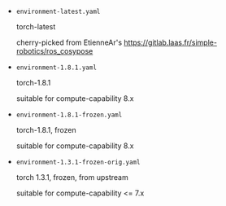 
- `environment-latest.yaml`

  torch-latest

  cherry-picked from EtienneAr's https://gitlab.laas.fr/simple-robotics/ros_cosypose

- `environment-1.8.1.yaml`

  torch-1.8.1
  
  suitable for compute-capability 8.x

- `environment-1.8.1-frozen.yaml`

  torch-1.8.1, frozen

  suitable for compute-capability 8.x

- `environment-1.3.1-frozen-orig.yaml`

  torch 1.3.1, frozen, from upstream

  suitable for compute-capability <= 7.x

